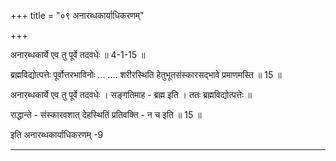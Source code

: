 +++
title = "०९ अनारब्धकार्याधिकरणम्"

+++

अनारब्धकार्ये एव तु पूर्वे तदवधेः ॥ 4-1-15 ॥

ब्रह्मविद्योत्पत्तेः पूर्वोत्तरभाविनोः ... .... शरीरस्थिति हेतुभूतसंस्कारसद्भावे प्रमाणमस्ति ॥ 15 ॥

अनारब्धकार्ये एव तु पूर्वे तदवधेः । सङ्गतिमाह - ब्रह्म इति । ततः ब्रह्मविद्योत्पत्तेः ॥

राद्धान्ते - संस्कारवशात् देहस्थितिं प्रतिवक्ति - न च इति ॥ 15 ॥

इति अनारब्धकार्याधिकरणम् -9

------
